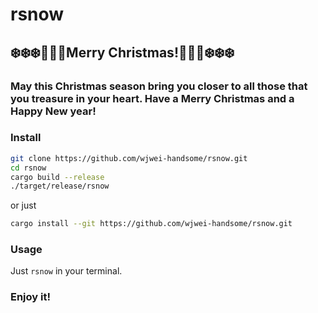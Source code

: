 # rsnow

## ❄️❄️❄️🎄🎄🎄Merry Christmas!🎄🎄🎄❄️❄️❄️

### May this Christmas season bring you closer to all those that you treasure in your heart. Have a Merry Christmas and a Happy New year!

### Install

```bash
git clone https://github.com/wjwei-handsome/rsnow.git
cd rsnow
cargo build --release
./target/release/rsnow
```

or just

```bash
cargo install --git https://github.com/wjwei-handsome/rsnow.git
```

### Usage

Just `rsnow` in your terminal.

### Enjoy it!